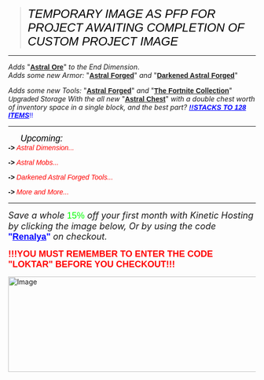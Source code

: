 <blockquote>
<p><span style="font-size: 24px; font-family: impact, sans-serif; color: #000000;"><em>TEMPORARY IMAGE AS PFP FOR PROJECT AWAITING COMPLETION OF CUSTOM PROJECT IMAGE</em></span></p>
</blockquote>
<hr />
<p><span style="font-size: 14px;"><em>Adds</em> "<span style="font-family: 'arial black', sans-serif;"><strong><span style="text-decoration: underline;">Astral Ore</span></strong></span>" <em>to the End Dimension</em>.</span><br /><span style="font-size: 14px;"><em>Adds some new Armor:</em> "<span style="font-family: 'arial black', sans-serif;"><strong><span style="text-decoration: underline;">Astral Forged</span></strong></span>"&nbsp;<em>and</em>&nbsp;"<span style="font-family: 'arial black', sans-serif;"><strong><span style="text-decoration: underline;">Darkened Astral Forged</span></strong></span>"</span></p>
<p><span style="font-size: 14px;"><em>Adds some new Tools:</em>&nbsp;"<span style="font-family: 'arial black', sans-serif;"><strong><span style="text-decoration: underline;">Astral Forged</span></strong></span>"&nbsp;<em>and</em>&nbsp;"<span style="font-family: 'arial black', sans-serif;"><strong><span style="text-decoration: underline;">The Fortnite Collection</span></strong></span>"</span><br /><span style="font-size: 14px;"><em><span style="font-family: 'arial black', sans-serif;">Upgraded</span> Storage With the all new</em> "<span style="font-family: 'arial black', sans-serif;"><strong><span style="text-decoration: underline;">Astral Chest</span></strong></span>" <em>with a double chest worth of inventory space in a single block, and the best part?</em> <span style="font-family: 'arial black', sans-serif; color: #0000ff;"><span style="text-decoration: underline;"><em><strong>!!STACKS TO 128 ITEMS</strong></em></span>!!</span></span></p>
<hr />
<p><span style="font-size: 18px; font-family: impact, sans-serif;"><span style="color: #000000;"><em>&nbsp; &nbsp; &nbsp;Upcoming:&nbsp;</em></span></span><br /><span style="font-size: 14px;"><em><span style="font-family: impact, sans-serif;"><span style="color: #ff0000;"><strong><span style="color: #000000;">-&gt;</span></strong>&nbsp;Astral</span><span style="color: #ff0000;"> Dimension...</span></span></em></span></p>
<p><span style="font-size: 14px;"><em><span style="font-family: impact, sans-serif;"><span style="color: #ff0000;"><strong><span style="color: #000000;">-&gt;</span></strong>&nbsp;Astral</span><span style="color: #ff0000;"> Mobs...</span></span></em></span></p>
<p><span style="font-size: 14px;"><em><span style="font-family: impact, sans-serif;"><span style="color: #000000;"><strong>-&gt;</strong>&nbsp;</span><span style="color: #ff0000;">Darkened Astral Forged Tools...</span></span></em></span></p>
<p><span style="font-size: 14px;"><em><span style="font-family: impact, sans-serif;"><span style="color: #ff0000;"><strong><span style="color: #000000;">-&gt;</span></strong>&nbsp;More</span><span style="color: #ff0000;"> and More...</span></span></em></span></p>
<hr />
<p><span style="font-size: 18px;"><em>Save a whole</em> <span style="color: #00ff00; font-family: 'arial black', sans-serif;">15%</span> <em>off your first month with Kinetic Hosting by clicking the image below, Or by using the code</em> <span style="font-family: 'arial black', sans-serif;"><strong><span style="color: #0000ff;">"<span style="text-decoration: underline;">Renalya</span>"</span></strong></span> <em>on checkout.</em></span></p>
<p><span style="font-size: 18px; color: #ff0000; font-family: 'arial black', sans-serif;"><strong>!!!YOU MUST REMEMBER TO ENTER THE CODE "LOKTAR" BEFORE YOU CHECKOUT!!!</strong></span></p>
<p><a title="Get 15% Off Your First Month Using My Link Or Code: LOKTAR When You Checkout" href="https://billing.kinetichosting.net/aff.php?aff=674" target="_blank" rel="noopener noreferrer"><img src="https://media.discordapp.net/attachments/1186105159617609828/1186300768085618758/LokTar.png?ex=6592bfaf&amp;is=65804aaf&amp;hm=1fa9425fbdd853d33f6f66300cb0d997e3d922e27233ee548e687a30def8b7c0&amp;=&amp;format=webp&amp;quality=lossless" alt="Image" width="900" height="194" /></a></p>
